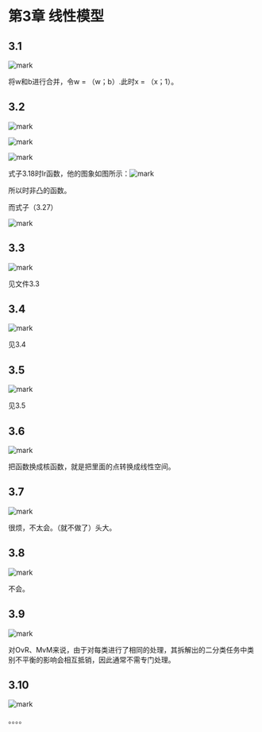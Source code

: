 # 第3章 线性模型

## 3.1 

![mark](http://p6yio0wew.bkt.clouddn.com/blog/180503/LA052bDad5.png)

将w和b进行合并，令w = （w；b）.此时x = （x；1）。

## 3.2

![mark](http://p6yio0wew.bkt.clouddn.com/blog/180503/Klj8g90mLa.png)

![mark](http://p6yio0wew.bkt.clouddn.com/blog/180503/9a74796DCf.png)

![mark](http://p6yio0wew.bkt.clouddn.com/blog/180503/3i5ejgBi8I.png)

式子3.18时lr函数，他的图象如图所示：![mark](http://p6yio0wew.bkt.clouddn.com/blog/180503/iD897Hfci5.png)

所以时非凸的函数。

而式子（3.27）

![mark](http://p6yio0wew.bkt.clouddn.com/blog/180503/dm0fE0b46f.jpg)

## 3.3 

![mark](http://p6yio0wew.bkt.clouddn.com/blog/180503/81ef15F60C.png)

见文件3.3

## 3.4

![mark](http://p6yio0wew.bkt.clouddn.com/blog/180504/Fge6BgElKF.png)

见3.4

## 3.5

![mark](http://p6yio0wew.bkt.clouddn.com/blog/180504/f9EaiE9Ie4.png)

见3.5

## 3.6

![mark](http://p6yio0wew.bkt.clouddn.com/blog/180504/FIcEIabimF.png)

把函数换成核函数，就是把里面的点转换成线性空间。

## 3.7

![mark](http://p6yio0wew.bkt.clouddn.com/blog/180505/2DbII4DCkb.png)

很烦，不太会。（就不做了）头大。

## 3.8

![mark](http://p6yio0wew.bkt.clouddn.com/blog/180505/jGebel99Ba.png)

不会。

## 3.9

![mark](http://p6yio0wew.bkt.clouddn.com/blog/180505/hfc18CkbLH.png)

对OvR、MvM来说，由于对每类进行了相同的处理，其拆解出的二分类任务中类别不平衡的影响会相互抵销，因此通常不需专门处理。



## 3.10

![mark](http://p6yio0wew.bkt.clouddn.com/blog/180505/jEbiejdlHI.png)

。。。。
























